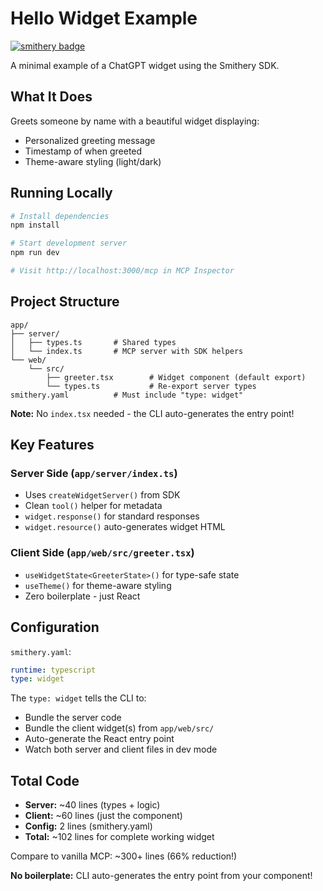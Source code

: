 # Hello Widget Example

[![smithery badge](https://smithery.ai/badge/@smithery-ai/sdk)](https://smithery.ai/server/@smithery-ai/sdk)

A minimal example of a ChatGPT widget using the Smithery SDK.

## What It Does

Greets someone by name with a beautiful widget displaying:
- Personalized greeting message
- Timestamp of when greeted
- Theme-aware styling (light/dark)

## Running Locally

```bash
# Install dependencies
npm install

# Start development server
npm run dev

# Visit http://localhost:3000/mcp in MCP Inspector
```

## Project Structure

```
app/
├── server/
│   ├── types.ts       # Shared types
│   └── index.ts       # MCP server with SDK helpers
└── web/
    └── src/
        ├── greeter.tsx        # Widget component (default export)
        └── types.ts           # Re-export server types
smithery.yaml          # Must include "type: widget"
```

**Note:** No `index.tsx` needed - the CLI auto-generates the entry point!

## Key Features

### Server Side (`app/server/index.ts`)

- Uses `createWidgetServer()` from SDK
- Clean `tool()` helper for metadata
- `widget.response()` for standard responses
- `widget.resource()` auto-generates widget HTML

### Client Side (`app/web/src/greeter.tsx`)

- `useWidgetState<GreeterState>()` for type-safe state
- `useTheme()` for theme-aware styling
- Zero boilerplate - just React

## Configuration

`smithery.yaml`:
```yaml
runtime: typescript
type: widget
```

The `type: widget` tells the CLI to:
- Bundle the server code
- Bundle the client widget(s) from `app/web/src/`
- Auto-generate the React entry point
- Watch both server and client files in dev mode

## Total Code

- **Server:** ~40 lines (types + logic)
- **Client:** ~60 lines (just the component)
- **Config:** 2 lines (smithery.yaml)
- **Total:** ~102 lines for complete working widget

Compare to vanilla MCP: ~300+ lines (66% reduction!)

**No boilerplate:** CLI auto-generates the entry point from your component!


